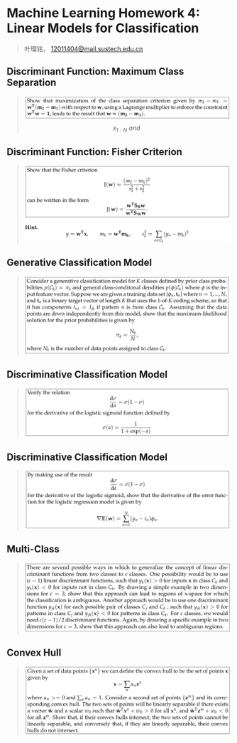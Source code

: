 # Machine Learning Homework 4: Linear Models for Classification

> 叶璨铭， 12011404@mail.sustech.edu.cn


## Discriminant Function: Maximum Class Separation

> ![image-20221128111518172](P_Homework4_叶璨铭.assets/image-20221128111518172.png)
> $$
> x_{1:N} \ and\
> $$
> 

## Discriminant Function: Fisher Criterion

> ![image-20221128172805560](P_Homework4_叶璨铭.assets/image-20221128172805560.png)

## Generative Classification Model

> ![image-20221128172850130](P_Homework4_叶璨铭.assets/image-20221128172850130.png)

## Discriminative Classification Model

> ![image-20221128173001671](P_Homework4_叶璨铭.assets/image-20221128173001671.png)



## Discriminative Classification Model

> ![image-20221128173038275](P_Homework4_叶璨铭.assets/image-20221128173038275.png)

## Multi-Class  

> ![image-20221128173211019](P_Homework4_叶璨铭.assets/image-20221128173211019.png)

## Convex Hull

> ![image-20221128173313881](P_Homework4_叶璨铭.assets/image-20221128173313881.png)

